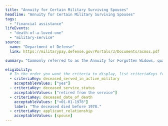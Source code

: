 ```yaml
---
title: "Annuity for Certain Military Surviving Spouses"
headline: "Annuity for Certain Military Surviving Spouses"
tags:
  - "financial assistance"
lifeEvents:
  - "death-of-a-loved-one"
  - "military-service"
source:
  name: "Department of Defense"
  link: https://militarypay.defense.gov/Portals/3/Documents/acmss.pdf

summary: "Commonly referred to as the Annuity for Forgotten Widows, qualified surviving spouses of members of the Uniformed Services may be eligible for financial support."

eligibility:
  # In the order you want the criteria to display, list criteriaKeys from the csv here, each followed by a comma-separated list of which values indicate eligibility for that criteria. Wrap individual values in quotes if they have inner commas.
  - criteriaKey: deceased_served_in_active_military
    acceptableValues: ["yes"]
  - criteriaKey: deceased_service_status
    acceptableValues: ["retired from the service"]
  - criteriaKey: deceased_date_of_death
    acceptableValues: ["<01-01-1978"]
    label: "The deceased died before 1978."
  - criteriaKey: applicant_relationship
    acceptableValues: [spouse]
---
```

